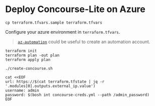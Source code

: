 # Deploy Concourse-Lite on Azure

```
cp terraform.tfvars.sample terraform.tfvars
```

Configure your azure environment in `terraform.tfvars`.

> [`az-automation`](https://github.com/pivotal-cf/terraforming-azure#creating-an-automation-account) could be useful to create an automation account.

```
terraform init
terraform plan -out plan
terraform apply plan
```

```
./create-concourse.sh
```

```
cat <<EOF
url: https://$(cat terraform.tfstate | jq -r '.modules[0].outputs.external_ip.value')
username: admin
password: $(bosh int concourse-creds.yml --path /admin_password)
EOF
```
